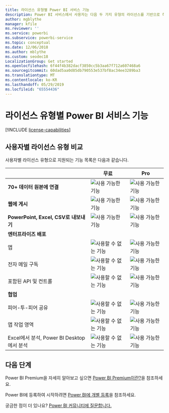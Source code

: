 ```yaml
---
title: 라이선스 유형별 Power BI 서비스 기능
description: Power BI 서비스에서 사용자는 다음 두 가지 유형의 라이선스를 기반으로 하는 기능을 정의했습니다. 사용자별(무료 및 Pro) 및 용량 기반.
author: mgblythe
manager: kfile
ms.reviewer: ''
ms.service: powerbi
ms.subservice: powerbi-service
ms.topic: conceptual
ms.date: 12/06/2018
ms.author: mblythe
ms.custom: seodec18
LocalizationGroup: Get started
ms.openlocfilehash: 6f44f4b382dacf3850cc5b3aa67f712a607468a6
ms.sourcegitcommit: 60dad5aa0d85db790553e537bf8ac34ee3289ba3
ms.translationtype: MT
ms.contentlocale: ko-KR
ms.lasthandoff: 05/29/2019
ms.locfileid: "65554436"
---
```

# <a name="power-bi-service-features-by-license-type"></a>라이선스 유형별 Power BI 서비스 기능

[!INCLUDE [license-capabilities](includes/license-capabilities.md)]

## <a name="per-user-license-type-comparison"></a>사용자별 라이선스 유형 비교

사용자별 라이선스 유형으로 지원되는 기능 목록은 다음과 같습니다.

|  | 무료 | Pro |
| --- | --- | --- |
| **70+ 데이터 원본에 연결** |![사용 가능한 기능](media/features-license-type/available.png) |![사용 가능한 기능](media/features-license-type/available.png) |
| **웹에 게시** |![사용 가능한 기능](media/features-license-type/available.png) |![사용 가능한 기능](media/features-license-type/available.png) |
| **PowerPoint, Excel, CSV로 내보내기** |![사용 가능한 기능](media/features-license-type/available.png) |![사용 가능한 기능](media/features-license-type/available.png) |
| **엔터프라이즈 배포** | | |
| 앱 |![사용할 수 없는 기능](media/features-license-type/not-available.png) |![사용 가능한 기능](media/features-license-type/available.png) |
| 전자 메일 구독 |![사용할 수 없는 기능](media/features-license-type/not-available.png) |![사용 가능한 기능](media/features-license-type/available.png) |
| 포함된 API 및 컨트롤 |![사용할 수 없는 기능](media/features-license-type/not-available.png) |![사용 가능한 기능](media/features-license-type/available.png) |
| **협업** | | |
| 피어-투-피어 공유 |![사용할 수 없는 기능](media/features-license-type/not-available.png) |![사용 가능한 기능](media/features-license-type/available.png) |
| 앱 작업 영역 |![사용할 수 없는 기능](media/features-license-type/not-available.png) |![사용 가능한 기능](media/features-license-type/available.png) |
| Excel에서 분석, Power BI Desktop에서 분석 |![사용할 수 없는 기능](media/features-license-type/not-available.png) |![사용 가능한 기능](media/features-license-type/available.png) |

## <a name="next-steps"></a>다음 단계

Power BI Premium을 자세히 알아보고 싶으면 [Power BI Premium이란?](service-premium-what-is.md)을 참조하세요.

Power BI에 등록하여 시작하려면 [Power BI에 개별 등록](service-self-service-signup-for-power-bi.md)을 참조하세요.

궁금한 점이 더 있나요? [Power BI 커뮤니티에 질문합니다.](https://community.powerbi.com/)